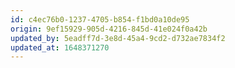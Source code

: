 ```yaml
---
id: c4ec76b0-1237-4705-b854-f1bd0a10de95
origin: 9ef15929-905d-4216-845d-41e024f0a42b
updated_by: 5eadff7d-3e8d-45a4-9cd2-d732ae7834f2
updated_at: 1648371270
---
```

